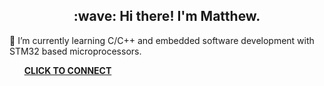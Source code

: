 <h2 align="center">:wave: Hi there! I'm Matthew.</h2>

🌱 I’m currently learning C/C++ and embedded software development with STM32 based microprocessors.

&nbsp;&nbsp;&nbsp;&nbsp;&nbsp;&nbsp;**[CLICK TO CONNECT](https://www.linkedin.com/in/matthew-flynn-a8080325a)**

<!--
**mpflynnx/mpflynnx** is a ✨ _special_ ✨ repository because its `README.md` (this file) appears on your GitHub profile.

Here are some ideas to get you started:

- 🔭 I’m currently working on ...
- 🌱 I’m currently learning ...
- 👯 I’m looking to collaborate on ...
- 🤔 I’m looking for help with ...
- 💬 Ask me about ...
- 📫 How to reach me: ...
- 😄 Pronouns: ...
- ⚡ Fun fact: ...
-->
